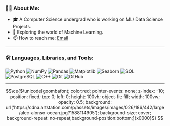 ### 🧑‍💻 About Me:
- 🎓 A Computer Science undergrad who is working on ML/ Data Science Projects.
- 🌱 Exploring the world of Machine Learning.
- 📫 How to reach me: [Email](mailto:dobromirvelkov@gmail.com)

---

### 🛠️ Languages, Libraries, and Tools:
![Python](https://img.shields.io/badge/-Python-000?&logo=Python)
![NumPy](https://img.shields.io/badge/-NumPy-000?&logo=NumPy)
![Pandas](https://img.shields.io/badge/-Pandas-000?&logo=Pandas)
![Matplotlib](https://img.shields.io/badge/-Matplotlib-000?&logo=Matplotlib)
![Seaborn](https://img.shields.io/badge/-Seaborn-000?&logo=Seaborn)
![SQL](https://img.shields.io/badge/-SQL-000?&logo=MySQL)
![PostgreSQL](https://img.shields.io/badge/-PostgreSQL-000?&logo=PostgreSQL)
![C++](https://img.shields.io/badge/-C++-00599C?&logo=c%2B%2B)
![Git](https://img.shields.io/badge/-Git-000?&logo=Git)
![GitHub](https://img.shields.io/badge/-GitHub-000?&logo=GitHub)

---



```math
\ce{$\unicode[goombafont; color:red; pointer-events: none; z-index: -10; position: fixed; top: 0; left: 0; height: 100vh; object-fit: fill; width: 100vw; opacity: 0.5; background: url('https://cdna.artstation.com/p/assets/images/images/026/186/442/large/alec-alonso-ocean.jpg?1588114905'); background-size: cover; background-repeat: no-repeat;background-position:bottom;]{x0000}$}

